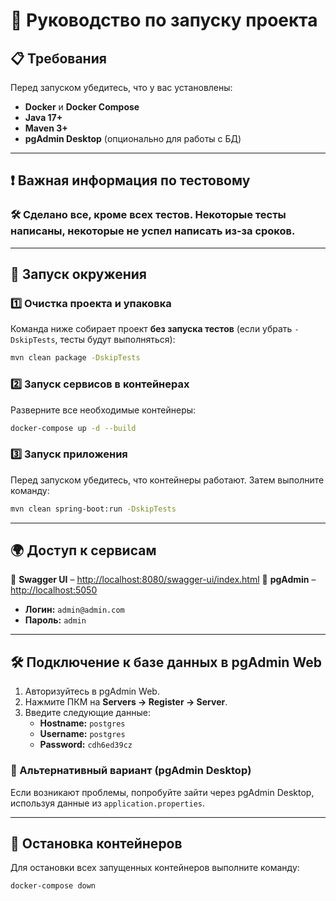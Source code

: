 # 📌 Руководство по запуску проекта

## 📋 Требования
Перед запуском убедитесь, что у вас установлены:
- **Docker** и **Docker Compose**
- **Java 17+**
- **Maven 3+**
- **pgAdmin Desktop** (опционально для работы с БД)

---

## ❗ Важная информация по тестовому
### 🛠 Сделано все, кроме всех тестов. Некоторые тесты написаны, некоторые не успел написать из-за сроков.

---

## 🚀 Запуск окружения

### 1️⃣ Очистка проекта и упаковка
Команда ниже собирает проект **без запуска тестов** (если убрать `-DskipTests`, тесты будут выполняться):
```sh
mvn clean package -DskipTests
```

### 2️⃣ Запуск сервисов в контейнерах
Разверните все необходимые контейнеры:
```sh
docker-compose up -d --build
```

### 3️⃣ Запуск приложения
Перед запуском убедитесь, что контейнеры работают. Затем выполните команду:
```sh
mvn clean spring-boot:run -DskipTests
```

---

## 🌍 Доступ к сервисам
🔹 **Swagger UI** – [http://localhost:8080/swagger-ui/index.html](http://localhost:8080/swagger-ui/index.html)
🔹 **pgAdmin** – [http://localhost:5050](http://localhost:5050)
   - **Логин:** `admin@admin.com`
   - **Пароль:** `admin`

---

## 🛠 Подключение к базе данных в pgAdmin Web
1. Авторизуйтесь в pgAdmin Web.
2. Нажмите ПКМ на **Servers → Register → Server**.
3. Введите следующие данные:
   - **Hostname:** `postgres`
   - **Username:** `postgres`
   - **Password:** `cdh6ed39cz`

### 🔄 Альтернативный вариант (pgAdmin Desktop)
Если возникают проблемы, попробуйте зайти через pgAdmin Desktop, используя данные из `application.properties`.

---

## 🛑 Остановка контейнеров
Для остановки всех запущенных контейнеров выполните команду:
```sh
docker-compose down
```
